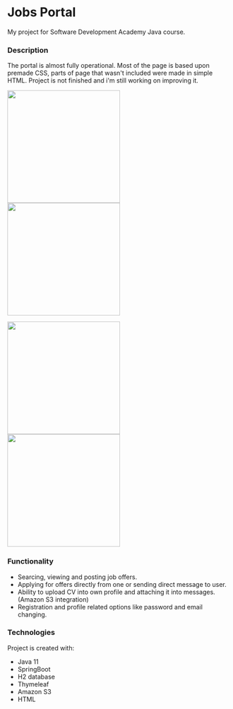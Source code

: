 # Jobs Portal
My project for Software Development Academy Java course. 
### Description
The portal is almost fully operational. Most of the page is based upon premade CSS, parts of page that wasn't included were made in simple HTML. Project is not finished and i'm still working on improving it.

<img src="https://i.gyazo.com/70e1a10453da766a94f940ccb97b9c1b.png" width="255"/> <img src="https://i.gyazo.com/47e96d9e5a2c6512b713e778bb158202.png " width="255"/>

<img src="https://i.gyazo.com/fb087d41be06e8f0279329d494a0774e.png" width="255"/> <img src="https://i.gyazo.com/89ad74f7815112249ad3da502b81a469.png" width="255"/>



### Functionality
*   Searcing, viewing and posting job offers.
*   Applying for offers directly from one or sending direct message to user.
*   Ability to upload CV into own profile and attaching it into messages. (Amazon S3 integration)
*   Registration and profile related options like password and email changing.


### Technologies
Project is created with:
* Java 11
* SpringBoot
* H2 database
* Thymeleaf
* Amazon S3
* HTML

